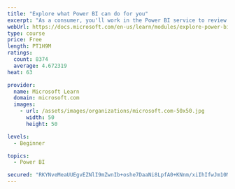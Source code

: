 ```yaml
---
title: "Explore what Power BI can do for you"
excerpt: "As a consumer, you'll work in the Power BI service to review and interact with content that has been shared with you. This module provides the foundational information that you need to work effectively in the Power BI service."
webUrl: https://docs.microsoft.com/en-us/learn/modules/explore-power-bi-service/
type: course
price: Free
length: PT1H9M
ratings:
  count: 8374
  average: 4.672319
heat: 63

provider:
  name: Microsoft Learn
  domain: microsoft.com
  images:
    - url: /assets/images/organizations/microsoft.com-50x50.jpg
      width: 50
      height: 50

levels:
  - Beginner

topics:
  - Power BI

secured: "RKYNveMeaUUEgvEZNlI9mZwnIb+oshe7DaaNi8LpfA0+KNnm/xiIhIfwJm10MrrEYZGdi8zIbuoxueN/lg+YirEvnLwIGHkL5+1M2n7DWPWW1tNO3ImtMJm4ibL4IeNY2PyfPPdNLj12so3LjPwIKuMOeCdmbBjLcy/lGVLV6gXujJTI8vzFzNDLJqlvHdEl6SGCbi8/idxr5Rv0NbD+VqZ5l9Vp8vsMd06xxUQ3cuAlZl/UWfq3cc8nvZ7/ROjvIx/VkzYcq77PQNqCZ2tbtkO1xRk4Fe6+3tNK7sR3T93TKfhWmTojMvo9Gp2GAjv29ccre0eI8N9A/kHT9saibbtHAhILY+aEWbeZur55EtfSCd3e/zRxC4DUJDnsNsxhlGv3t3VWm8CNSZ0N4aDtXAW4tFLdvPNKT4LLK2sIQMc=;EScrVvhVJYXMR2kF8o65fg=="
---
```


